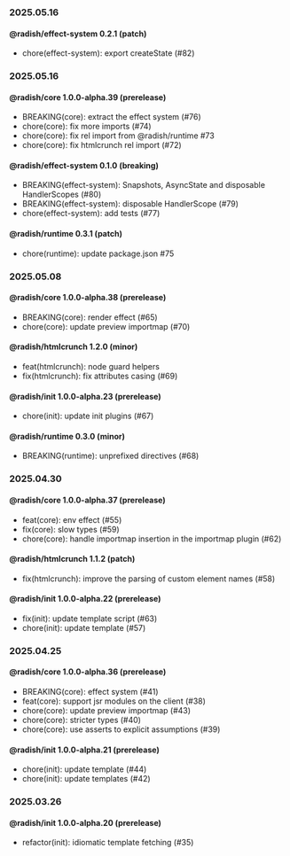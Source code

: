### 2025.05.16

#### @radish/effect-system 0.2.1 (patch)

- chore(effect-system): export createState (#82)

### 2025.05.16

#### @radish/core 1.0.0-alpha.39 (prerelease)

- BREAKING(core): extract the effect system (#76)
- chore(core): fix more imports (#74)
- chore(core): fix rel import from @radish/runtime #73
- chore(core): fix htmlcrunch rel import (#72)

#### @radish/effect-system 0.1.0 (breaking)

- BREAKING(effect-system): Snapshots, AsyncState and disposable HandlerScopes
  (#80)
- BREAKING(effect-system): disposable HandlerScope (#79)
- chore(effect-system): add tests (#77)

#### @radish/runtime 0.3.1 (patch)

- chore(runtime): update package.json #75

### 2025.05.08

#### @radish/core 1.0.0-alpha.38 (prerelease)

- BREAKING(core): render effect (#65)
- chore(core): update preview importmap (#70)

#### @radish/htmlcrunch 1.2.0 (minor)

- feat(htmlcrunch): node guard helpers
- fix(htmlcrunch): fix attributes casing (#69)

#### @radish/init 1.0.0-alpha.23 (prerelease)

- chore(init): update init plugins (#67)

#### @radish/runtime 0.3.0 (minor)

- BREAKING(runtime): unprefixed directives (#68)

### 2025.04.30

#### @radish/core 1.0.0-alpha.37 (prerelease)

- feat(core): env effect (#55)
- fix(core): slow types (#59)
- chore(core): handle importmap insertion in the importmap plugin (#62)

#### @radish/htmlcrunch 1.1.2 (patch)

- fix(htmlcrunch): improve the parsing of custom element names (#58)

#### @radish/init 1.0.0-alpha.22 (prerelease)

- fix(init): update template script (#63)
- chore(init): update template (#57)

### 2025.04.25

#### @radish/core 1.0.0-alpha.36 (prerelease)

- BREAKING(core): effect system (#41)
- feat(core): support jsr modules on the client (#38)
- chore(core): update preview importmap (#43)
- chore(core): stricter types (#40)
- chore(core): use asserts to explicit assumptions (#39)

#### @radish/init 1.0.0-alpha.21 (prerelease)

- chore(init): update template (#44)
- chore(init): update templates (#42)

### 2025.03.26

#### @radish/init 1.0.0-alpha.20 (prerelease)

- refactor(init): idiomatic template fetching (#35)
